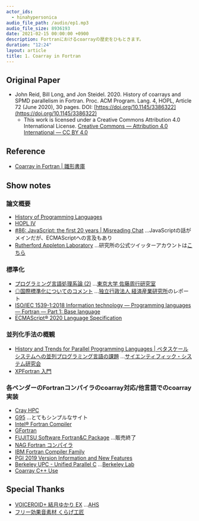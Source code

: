```yaml
---
actor_ids:
  - hinahypersonica
audio_file_path: /audio/ep1.mp3
audio_file_size: 8936193
date: 2021-02-15 00:00:00 +0900
description: Fortranにおけるcoarrayの歴史をひもときます。
duration: "12:24"
layout: article
title: 1. Coarray in Fortran
---
```


## Original Paper

- John Reid, Bill Long, and Jon Steidel. 2020. History of coarrays and SPMD parallelism in Fortran. Proc. ACM Program. Lang. 4, HOPL, Article 72 (June 2020), 30 pages. DOI: [https://doi.org/10.1145/3386322](https://doi.org/10.1145/3386322)
  - This work is licensed under a Creative Commons Attribution 4.0 International License. [Creative Commons — Attribution 4.0 International — CC BY 4.0](https://creativecommons.org/licenses/by/4.0/)


## Reference

- [Coarray in Fortran \| 雛形書庫](https://tl.hateblo.jp/entry/2021/01/05/211224)


## Show notes

### 論文概要

- [History of Programming Languages](https://en.wikipedia.org/wiki/History_of_Programming_Languages)
- [HOPL IV](https://hopl4.sigplan.org/)
- [#86: JavaScript: the first 20 years \| Misreading Chat](https://misreading.chat/2020/10/19/86-javascript-the-first-20-years-hopl/) ...JavaScriptの話がメインだが、ECMAScriptへの言及もあり
- [Rutherford Appleton Laboratory](https://stfc.ukri.org/about-us/where-we-work/rutherford-appleton-laboratory/) ...研究所の公式ツイッターアカウントは[こちら](https://twitter.com/rutherfordaplab)


### 標準化

- [プログラミング言語処理系論 (2)](http://www-sato.cc.u-tokyo.ac.jp/SATO.Hiroyuki/PLDI2018/PLDI2018-2.pdf) ...[東京大学 佐藤周行研究室](http://www-sato.cc.u-tokyo.ac.jp/)
- [◎国際標準化についてのコメント](https://www.rieti.go.jp/jp/special/special_report/data/030.pdf) ...[独立行政法人 経済産業研究所](https://www.rieti.go.jp/jp/index.html)のレポート
- [ISO/IEC 1539-1:2018 Information technology — Programming languages — Fortran — Part 1: Base language](https://www.iso.org/standard/72320.html)
- [ECMAScript® 2020 Language Specification](https://www.ecma-international.org/wp-content/uploads/ECMA-262.pdf)


### 並列化手法の概観

- [History and Trends for Parallel Programming Languages \| ペタスケールシステムへの並列プログラミング言語の課題](http://www.ssken.gr.jp/MAINSITE/download/newsletter/2008/20080827-sci-1/lecture-3/ppt.pdf#page=13) ...[サイエンティフィック・システム研究会](http://www.ssken.gr.jp/MAINSITE/index.html)
- [XPFortran 入門](http://www.itc.nagoya-u.ac.jp/pub/pdf/pdf/vol05_02/129_168kaisetu02.pdf)


### 各ベンダーのFortranコンパイラのcoarray対応/他言語でのcoarray実装

- [Cray HPC](https://www.hpe.com/us/en/compute/hpc.html)
- [G95](http://www.g95.org/) ...とてもシンプルなサイト
- [Intel® Fortran Compiler](https://software.intel.com/content/www/us/en/develop/tools/oneapi/components/fortran-compiler.html)
- [GFortran](http://gcc.gnu.org/fortran/)
- [FUJITSU Software Fortran&C Package](https://www.fujitsu.com/jp/products/software/middleware/business-middleware/middleware/fortranc/) ...販売終了
- [NAG Fortran コンパイラ](https://www.nag-j.co.jp/nagfor/)
- [IBM Fortran Compiler Family](https://www.ibm.com/jp-ja/marketplace/ibm-fortran-compiler-family)
- [PGI 2019 Version Information and New Features](https://www.pgroup.com/support/release-2019.htm)
- [Berkeley UPC - Unified Parallel C](https://upc.lbl.gov/) ...[Berkeley Lab](https://www.lbl.gov/)
- [Coarray C++ Use](https://pubs.cray.com/bundle/Cray_C_and_Cplusplus_Reference_Manual_85_C_CPlusPlus_ditaval.xml/page/Coarray_Cplusplus_Use.html)


## Special Thanks

- [VOICEROID+ 結月ゆかり EX](https://www.ah-soft.com/voiceroid/yukari_ex/) ...[AHS](https://www.ah-soft.com/)
- [フリー効果音素材 くらげ工匠](http://www.kurage-kosho.info/)
